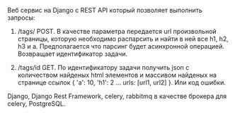 Веб сервис на Django с REST API который позволяет выполнить запросы:

1. /tags/ POST. В качестве параметра передается url произвольной страницы, которую необходимо распарсить и найти в ней все h1, h2, h3 и a. Предполагается что парсинг будет асинхронной операцией. Возвращает идентификатор задачи.

2. /tags/id GET. По идентификатору задачи получить json c количеством найденых html элементов и массивом найденых на странице ссылок { 'a': 10, 'h1': 2 ... urls: [url1, url2] }. Или код ошибки.

Django, Django Rest Framework, celery, rabbitmq в качестве брокера для celery, PostgreSQL.
